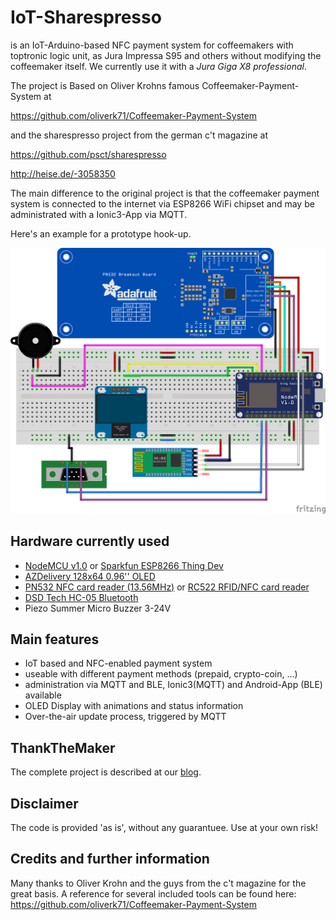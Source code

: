 IoT-Sharespresso
================

is an IoT-Arduino-based NFC payment system for coffeemakers with
toptronic logic unit, as Jura Impressa S95 and others without
modifying the coffeemaker itself. We currently use it with a 
_Jura Giga X8 professional_.

The project is Based on Oliver Krohns famous Coffeemaker-Payment-System at

https://github.com/oliverk71/Coffeemaker-Payment-System

and the sharespresso project from the german c't magazine at

https://github.com/psct/sharespresso

http://heise.de/-3058350

The main difference to the original project is that the coffeemaker payment system is connected to the internet via ESP8266 WiFi chipset and may be administrated with a Ionic3-App via MQTT.

Here's an example for a prototype hook-up.

<img src="./fritzing/CoffeeMaker_NodeMCU_Steckplatine.png" width="512"/>

## Hardware currently used

* [NodeMCU v1.0](http://www.nodemcu.com/index_en.html#fr_54747661d775ef1a3600009e) or [Sparkfun ESP8266 Thing Dev](https://www.sparkfun.com/products/13711) 
* [AZDelivery 128x64 0.96'' OLED](https://www.amazon.de/AZDelivery-Display-Arduino-Raspberry-gratis/dp/B01L9GC470)
* [PN532 NFC card reader (13.56MHz)](http://www.elecfreaks.com/estore/nfc-rfid-breakout-module.html) or [RC522 RFID/NFC card reader](http://www.watterott.com/de/Mifare-1356Mhz-RC522-RFID-Card-Reader-Module) 
* [DSD Tech HC-05 Bluetooth](https://www.amazon.de/dp/B01G9KSAF6/ref=pe_3044161_185740101_TE_item)
* Piezo Summer Micro Buzzer 3-24V 

## Main features

* IoT based and NFC-enabled payment system 
* useable with different payment methods (prepaid, crypto-coin, ...)
* administration via MQTT and BLE, Ionic3(MQTT) and Android-App (BLE) available
* OLED Display with animations and status information
* Over-the-air update process, triggered by MQTT

## ThankTheMaker
The complete project is described at our [blog](http://www.thank-the-maker.org).

## Disclaimer
The code is provided 'as is', without any guarantuee. Use at your own
risk!

## Credits and further information
Many thanks to Oliver Krohn and the guys from the c't magazine for the great basis.
A reference for several included tools can be found here:
https://github.com/oliverk71/Coffeemaker-Payment-System
